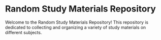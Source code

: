 # Random Study Materials Repository

Welcome to the Random Study Materials Repository! This repository is dedicated to collecting and organizing a variety of study materials on different subjects. 

